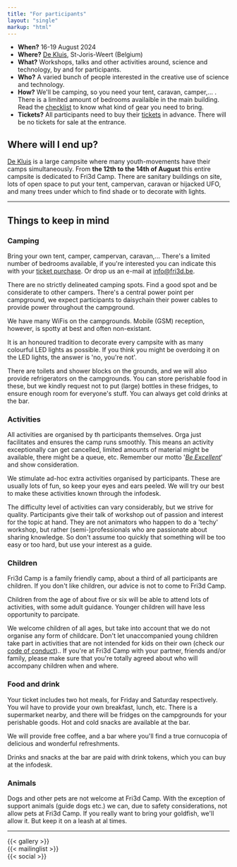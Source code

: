 ```yaml
---
title: "For participants"
layout: "single"
markup: "html"
---
```


<div class="block--centered">
<ul>
<li><strong>When?</strong> 16-19 August 2024</li>
<li><strong>Where?</strong> <a href="https://www.hopper.be/nl/jeugdverblijf/de-kluis">De Kluis</a>, St-Joris-Weert (Belgium)</li>
<li><strong>What?</strong> Workshops, talks and other activities around, science and technology, by and for participants.</li>
<li><strong>Who?</strong> A varied bunch of people interested in the creative use of science and technology. </li>
<li><strong>How?</strong> We'll be camping, so you need your tent, caravan, camper,... . There is a limited amount of bedrooms availaible in the main building. Read the <a href="/deelnemen/checklist">checklist</a> to know what kind of gear you need to bring.</li>
<li><strong>Tickets?</strong> All participants need to buy their <a href="/tickets">tickets</a> in advance. There will be no tickets for sale at the entrance.</li>
</ul>
</div>

<div class="block--centered">

<h2>Where will I end up?</h2>
<p><a href="https://www.hopper.be/nl/jeugdverblijf/de-kluis">De Kluis</a> is a large campsite where many youth-movements have their camps simultaneously. From <strong>the 12th to the 14th of August</strong> this entire campsite is dedicated to Fri3d Camp. There are sanitary buildings on site, lots of open space to put your tent, campervan, caravan or hijacked UFO, and many trees under which to find shade or to decorate with lights.</p>
</div>
<hr class="gridrule" />

<div class="block--centered">
<h2>Things to keep in mind</h2>
<h3>Camping</h3>
<p>Bring your own tent, camper, campervan, caravan,... There's a limited number of bedrooms available, if you're interested you can indicate this with your <a href="/tickets">ticket purchase</a>. Or drop us an e-mail at <a href="mailto:info@fri3d.be">info@fri3d.be</a>.</p>
<p>There are no strictly delineated camping spots. Find a good spot and be considerate to other campers. There's a central power point per campground, we expect participants to daisychain their power cables to provide power throughout the campground.</p>
<p>We have many WiFis on the campgrounds. Mobile (GSM) reception, however, is spotty at best and often non-existant.</p>
<p>It is an honoured tradition to decorate every campsite with as many colourful LED lights as possible. If you think you might be overdoing it on the LED lights, the answer is 'no, you're not'.</p>
<p>
There are toilets and shower blocks on the grounds, and we will also provide refrigerators on the campgrounds. You can store perishable food in these, but we kindly request not to put (large) bottles in these fridges, to ensure enough room for everyone's stuff. You can always get cold drinks at the bar.</p>
<h3>Activities</h3>
<p>All activities are organised by th participants themselves. Orga just facilitates and ensures the camp runs smoothly. This means an activity exceptionally can get cancelled, limited amounts of material might be available, there might be a queue, etc. Remember our motto '<a href="/deelnemen/excellent"><em>Be Excellent</em></a>' and show consideration.</p>

<p>We stimulate ad-hoc extra activities organised by participants. These are usually lots of fun, so keep your eyes and ears peeled. We will try our best to make these activities known through the infodesk.</p>
<p>The difficulty level of activities can vary considerably, but we strive for quality. Participants give their talk of workshop out of passion and interest for the topic at hand. They are not animators who happen to do a 'techy' workshop, but rather (semi-)professionals who are passionate about sharing knowledge. So don't assume too quickly that something will be too easy or too hard, but use your interest as a guide.</p>
<h3>Children</h3>
<p>Fri3d Camp is a family friendly camp, about a third of all participants are children. If you don't like children, our advice is not to come to Fri3d Camp.</p>
<p>Children from the age of about five or six will be able to attend lots of activities, with some adult guidance. Younger children will have less opportunity to parcipate.</p>
<p>We welcome children of all ages, but take into account that we do not organise any form of childcare. Don't let unaccompanied young children take part in activities that are not intended for kids on their own (check our <a href="/deelnemen/excellent">code of conduct</a>).. If you're at Fri3d Camp with your partner, friends and/or family, please make sure that you're totally agreed about who will accompany children when and where.</p>
<h3>Food and drink</h3>
<p>Your ticket includes two hot meals, for Friday and Saturday respectively. You wil have to provide your own breakfast, lunch, etc. There is a supermarket nearby, and there will be fridges on the campgrounds for your perishable goods. Hot and cold snacks are available at the bar.</p>
<p>We will provide free coffee, and a bar where you'll find a true cornucopia of delicious and wonderful refreshments.</p>
<p>Drinks and snacks at the bar are paid with drink tokens, which you can buy at the infodesk.</p>
<h3>Animals</h3>
<p>Dogs and other pets are not welcome at Fri3d Camp. With the exception of support animals (guide dogs etc.) we can, due to safety considerations, not allow pets at Fri3d Camp. If you really want to bring your goldfish, we'll allow it. But keep it on a leash at al times.</p>
</div>

<hr class="gridrule" />

<div class="block--centered">
{{< gallery >}}
</div>

<div class="block--centered">
{{< mailinglist >}}
</div>
<div class="block--centered">
{{< social >}}
</div>
